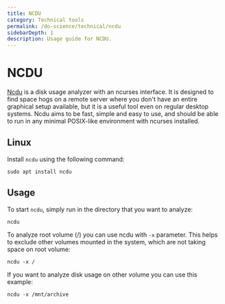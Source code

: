 ```yaml
---
title: NCDU
category: Technical tools
permalink: /do-science/technical/ncdu
sidebarDepth: 1
description: Usage guide for NCDU.
---
```


# NCDU

[Ncdu](https://dev.yorhel.nl/ncdu/man) is a disk usage analyzer with an ncurses interface. It is designed to find space hogs on a remote server where you don't have an entire graphical setup available, but it is a useful tool even on regular desktop systems. Ncdu aims to be fast, simple and easy to use, and should be able to run in any minimal POSIX-like environment with ncurses installed.

## Linux

Install `ncdu` using the following command:

```
sudo apt install ncdu
```

## Usage

To start `ncdu`, simply run in the directory that you want to analyze:

```
ncdu
```

To analyze root volume (/) you can use ncdu with `-x` parameter. This helps to exclude other volumes mounted in the system, which are not taking space on root volume:
```
ncdu -x /
```

If you want to analyze disk usage on other volume you can use this example:
```
ncdu -x /mnt/archive
```
